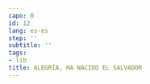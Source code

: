 ```yaml
---
capo: 0
id: 12
lang: es-es
step: ''
subtitle: ''
tags:
- lib
title: ALEGRÍA, HA NACIDO EL SALVADOR
---
```

